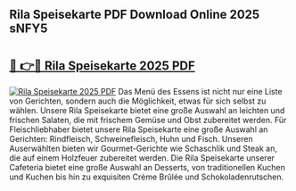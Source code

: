 ## Rila Speisekarte PDF Download Online 2025 sNFY5

# <h2><a href="http://gc6oqr.nevu.top/?p=Rila+Speisekarte">🔗 👉🔴 Rila Speisekarte 2025 PDF</a></h2>

[![Rila Speisekarte 2025 PDF](https://i.imgur.com/dBaPXMq.png)](http://gc6oqr.nevu.top/?p=Rila+Speisekarte)
Das Menü des Essens ist nicht nur eine Liste von Gerichten, sondern auch die Möglichkeit, etwas für sich selbst zu wählen. Unsere Rila Speisekarte bietet eine große Auswahl an leichten und frischen Salaten, die mit frischem Gemüse und Obst zubereitet werden. Für Fleischliebhaber bietet unsere Rila Speisekarte eine große Auswahl an Gerichten: Rindfleisch, Schweinefleisch, Huhn und Fisch. Unseren Auserwählten bieten wir Gourmet-Gerichte wie Schaschlik und Steak an, die auf einem Holzfeuer zubereitet werden. Die Rila Speisekarte unserer Cafeteria bietet eine große Auswahl an Desserts, von traditionellen Kuchen und Kuchen bis hin zu exquisiten Crème Brûlée und Schokoladenrutschen.

